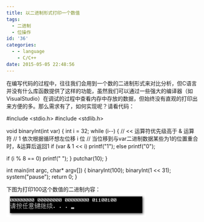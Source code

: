 ```yaml
---
title: 以二进制形式打印一个数值
tags:
  - 二进制
  - 位操作
id: '36'
categories:
  - - language
    - C/C++
date: 2015-05-05 22:48:56
---
```


在编写代码的过程中，往往我们会用到一个数的二进制形式来对比分析，但C语言并没有什么库函数提供了这样的功能，虽然我们可以通过一些强大的编译器（如VisualStudio）在调试的过程中查看内存中存放的数据，但始终没有直观的打印出来方便的多。那么需求有了，如何实现呢？请看代码：
<!-- more -->
#include <stdio.h>
#include <stdlib.h>

void binaryInt(int var)
{
int i = 32;
while (i--)
{
// << 运算符优先级高于 & 运算符
// 1 依次根据循环想左位移 i 位
// 当位移到与var二进制数据某些为1的位置重合时，&运算后返回1
if (var & 1 << i)
printf("1");
else
printf("0");

if (i % 8 == 0)
printf(" ");
}
putchar(10);
}

int main(int argc, char\* argv\[\])
{
binaryInt(100);
binaryInt(1 << 31);
system("pause");
return 0;
}

下图为打印100这个数值的二进制内容： [![2015-05-05_230042](/images/2015/05/2015-05-05_230042.png)](/images/2015/05/2015-05-05_230042.png)